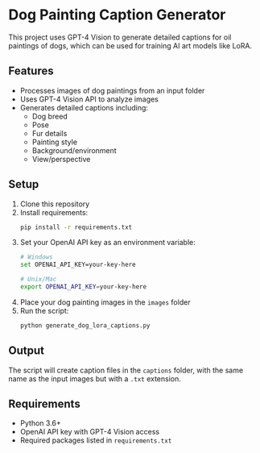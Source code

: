 # Dog Painting Caption Generator

This project uses GPT-4 Vision to generate detailed captions for oil paintings of dogs, which can be used for training AI art models like LoRA.

## Features
- Processes images of dog paintings from an input folder
- Uses GPT-4 Vision API to analyze images
- Generates detailed captions including:
  - Dog breed
  - Pose
  - Fur details
  - Painting style
  - Background/environment
  - View/perspective

## Setup
1. Clone this repository
2. Install requirements:
   ```bash
   pip install -r requirements.txt
   ```
3. Set your OpenAI API key as an environment variable:
   ```bash
   # Windows
   set OPENAI_API_KEY=your-key-here
   
   # Unix/Mac
   export OPENAI_API_KEY=your-key-here
   ```
4. Place your dog painting images in the `images` folder
5. Run the script:
   ```bash
   python generate_dog_lora_captions.py
   ```

## Output
The script will create caption files in the `captions` folder, with the same name as the input images but with a `.txt` extension.

## Requirements
- Python 3.6+
- OpenAI API key with GPT-4 Vision access
- Required packages listed in `requirements.txt` 